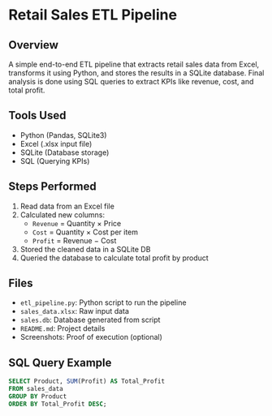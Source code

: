 # Retail Sales ETL Pipeline

##  Overview
A simple end-to-end ETL pipeline that extracts retail sales data from Excel, transforms it using Python, and stores the results in a SQLite database. Final analysis is done using SQL queries to extract KPIs like revenue, cost, and total profit.

##  Tools Used
- Python (Pandas, SQLite3)
- Excel (.xlsx input file)
- SQLite (Database storage)
- SQL (Querying KPIs)

## Steps Performed
1. Read data from an Excel file
2. Calculated new columns:
   - `Revenue` = Quantity × Price
   - `Cost` = Quantity × Cost per item
   - `Profit` = Revenue − Cost
3. Stored the cleaned data in a SQLite DB
4. Queried the database to calculate total profit by product

## Files
- `etl_pipeline.py`: Python script to run the pipeline
- `sales_data.xlsx`: Raw input data
- `sales.db`: Database generated from script
- `README.md`: Project details
- Screenshots: Proof of execution (optional)

## SQL Query Example
```sql
SELECT Product, SUM(Profit) AS Total_Profit
FROM sales_data
GROUP BY Product
ORDER BY Total_Profit DESC;
